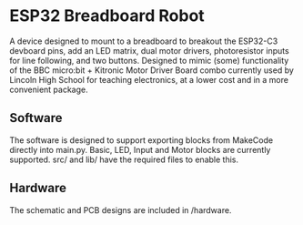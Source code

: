 # ESP32 Breadboard Robot
A device designed to mount to a breadboard to breakout the ESP32-C3 devboard pins, add an LED matrix, dual motor drivers, photoresistor inputs for line following, and two buttons.
Designed to mimic (some) functionality of the BBC micro:bit + Kitronic Motor Driver Board combo currently used by Lincoln High School for teaching electronics, at a lower cost and in a more convenient package.

## Software
The software is designed to support exporting blocks from MakeCode directly into main.py. Basic, LED, Input and Motor blocks are currently supported. src/ and lib/ have the required files to enable this.

## Hardware
The schematic and PCB designs are included in /hardware. 
